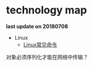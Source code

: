 # technology map

**last update on 20180708**

* Linux
    * [Linux常见命令](https://github.com/yzrds/note/blob/master/Linux/%E5%B8%B8%E7%94%A8%E5%91%BD%E4%BB%A4.md)


对象必须序列化才能在网络中传输？　
